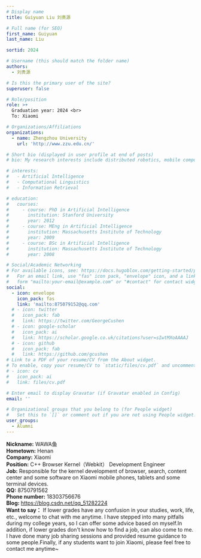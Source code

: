 ```yaml
---
# Display name
title: Guiyuan Liu 刘贵源

# Full name (for SEO)
first_name: Guiyuan
last_name: Liu

sortid: 2024

# Username (this should match the folder name)
authors:
  - 刘贵源

# Is this the primary user of the site?
superuser: false

# Role/position
role: >+
  Graduation year: 2024 <br>
  To: Xiaomi

# Organizations/Affiliations
organizations:
  - name: Zhengzhou University
    url: 'http://www.zzu.edu.cn/'

# Short bio (displayed in user profile at end of posts)
# bio: My research interests include distributed robotics, mobile computing and programmable matter.

# interests:
#   - Artificial Intelligence
#   - Computational Linguistics
#   - Information Retrieval

# education:
#   courses:
#     - course: PhD in Artificial Intelligence
#       institution: Stanford University
#       year: 2012
#     - course: MEng in Artificial Intelligence
#       institution: Massachusetts Institute of Technology
#       year: 2009
#     - course: BSc in Artificial Intelligence
#       institution: Massachusetts Institute of Technology
#       year: 2008

# Social/Academic Networking
# For available icons, see: https://docs.hugoblox.com/getting-started/page-builder/#icons
#   For an email link, use "fas" icon pack, "envelope" icon, and a link in the
#   form "mailto:your-email@example.com" or "#contact" for contact widget.
social:
  - icon: envelope
    icon_pack: fas
    link: 'mailto:875079152@qq.com'
  # - icon: twitter
  #   icon_pack: fab
  #   link: https://twitter.com/GeorgeCushen
  # - icon: google-scholar
  #   icon_pack: ai
  #   link: https://scholar.google.co.uk/citations?user=sIwtMXoAAAAJ
  # - icon: github
  #   icon_pack: fab
  #   link: https://github.com/gcushen
# Link to a PDF of your resume/CV from the About widget.
# To enable, copy your resume/CV to `static/files/cv.pdf` and uncomment the lines below.
# - icon: cv
#   icon_pack: ai
#   link: files/cv.pdf

# Enter email to display Gravatar (if Gravatar enabled in Config)
email: ''

# Organizational groups that you belong to (for People widget)
#   Set this to `[]` or comment out if you are not using People widget.
user_groups:
  - Alumni
---
```


**Nickname:** WAWA鱼 <br>
**Hometown:** Henan <br>
**Company:** Xiaomi <br>
**Position:** C++ Browser Kernel（Webkit） Development Engineer <br>
**Job:** Responsible for the kernel development of browser, search, content center and some software on Xiaomi mobile phones, tablets and some terminal devices. <br>
**QQ:** 8750791562 <br>
**Phone number:** 18303756676 <br>
**Blog:** https://blog.csdn.net/qq_51282224 <br>
**Want to say：**
If lower grades have any confusion in your studies, work, life, etc., welcome to chat with me anytime. I have stepped into many pitfalls during my college years, so I can offer some advice based on myself.In addition, if lower grades don't know how to find a job, can also come to me. I have done many job sharing sessions and provided resume guidance to some people.Finally, if any students want to join Xiaomi, please feel free to contact me anytime~
